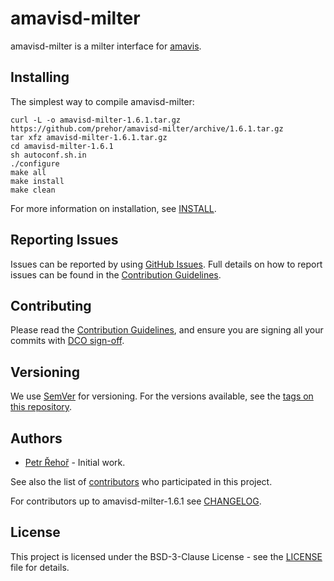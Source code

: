 # amavisd-milter

amavisd-milter is a milter interface for [amavis](https://www.amavis.org).

## Installing

The simplest way to compile amavisd-milter:
```
curl -L -o amavisd-milter-1.6.1.tar.gz https://github.com/prehor/amavisd-milter/archive/1.6.1.tar.gz
tar xfz amavisd-milter-1.6.1.tar.gz
cd amavisd-milter-1.6.1
sh autoconf.sh.in
./configure
make all
make install
make clean
```

For more information on installation, see [INSTALL](INSTALL).

## Reporting Issues

Issues can be reported by using [GitHub Issues](/../../issues). Full details on
how to report issues can be found in the [Contribution Guidelines](CONTRIBUTING.md).

## Contributing

Please read the [Contribution Guidelines](CONTRIBUTING.md), and ensure you are
signing all your commits with
[DCO sign-off](CONTRIBUTING.md#developer-certification-of-origin-dco).

## Versioning

We use [SemVer](http://semver.org/) for versioning. For the versions available,
see the [tags on this repository](/../../tags).

## Authors

* [Petr Řehoř](https://github.com/prehor) - Initial work.

See also the list of
[contributors](https://github.com/sicz/docker-baseimage/contributors)
who participated in this project.

For contributors up to amavisd-milter-1.6.1 see [CHANGELOG](CHANGES).

## License

This project is licensed under the BSD-3-Clause License - see the
[LICENSE](LICENSE) file for details.
